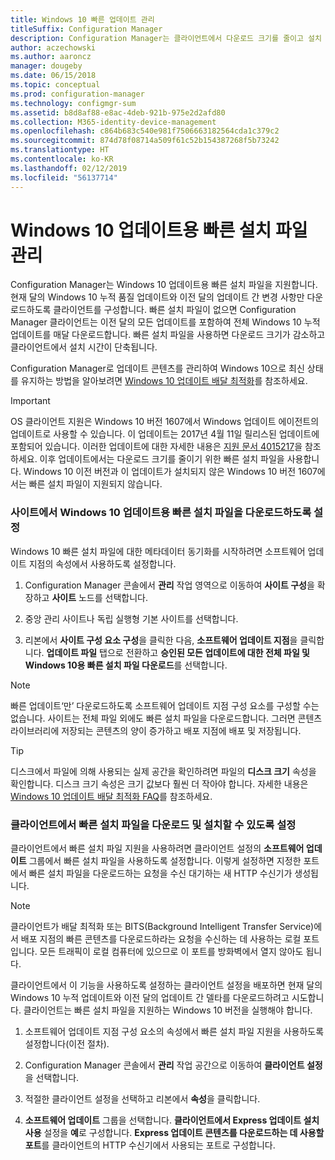 ```yaml
---
title: Windows 10 빠른 업데이트 관리
titleSuffix: Configuration Manager
description: Configuration Manager는 클라이언트에서 다운로드 크기를 줄이고 설치 시간을 단축하는 Windows 10용 빠른 설치 파일을 지원합니다.
author: aczechowski
ms.author: aaroncz
manager: dougeby
ms.date: 06/15/2018
ms.topic: conceptual
ms.prod: configuration-manager
ms.technology: configmgr-sum
ms.assetid: b8d8af88-e8ac-4deb-921b-975e2d2afd80
ms.collection: M365-identity-device-management
ms.openlocfilehash: c864b683c540e981f7506663182564cda1c379c2
ms.sourcegitcommit: 874d78f08714a509f61c52b154387268f5b73242
ms.translationtype: HT
ms.contentlocale: ko-KR
ms.lasthandoff: 02/12/2019
ms.locfileid: "56137714"
---
```

# <a name="manage-express-installation-files-for-windows-10-updates"></a>Windows 10 업데이트용 빠른 설치 파일 관리

Configuration Manager는 Windows 10 업데이트용 빠른 설치 파일을 지원합니다. 현재 달의 Windows 10 누적 품질 업데이트와 이전 달의 업데이트 간 변경 사항만 다운로드하도록 클라이언트를 구성합니다. 빠른 설치 파일이 없으면 Configuration Manager 클라이언트는 이전 달의 모든 업데이트를 포함하여 전체 Windows 10 누적 업데이트를 매달 다운로드합니다. 빠른 설치 파일을 사용하면 다운로드 크기가 감소하고 클라이언트에서 설치 시간이 단축됩니다.

Configuration Manager로 업데이트 콘텐츠를 관리하여 Windows 10으로 최신 상태를 유지하는 방법을 알아보려면 [Windows 10 업데이트 배달 최적화](/sccm/sum/deploy-use/optimize-windows-10-update-delivery)를 참조하세요.  


> [!IMPORTANT]  
> OS 클라이언트 지원은 Windows 10 버전 1607에서 Windows 업데이트 에이전트의 업데이트로 사용할 수 있습니다. 이 업데이트는 2017년 4월 11일 릴리스된 업데이트에 포함되어 있습니다. 이러한 업데이트에 대한 자세한 내용은 [지원 문서 4015217](http://support.microsoft.com/kb/4015217)을 참조하세요. 이후 업데이트에서는 다운로드 크기를 줄이기 위한 빠른 설치 파일을 사용합니다. Windows 10 이전 버전과 이 업데이트가 설치되지 않은 Windows 10 버전 1607에서는 빠른 설치 파일이 지원되지 않습니다.  


### <a name="enable-the-site-to-download-express-installation-files-for-windows-10-updates"></a>사이트에서 Windows 10 업데이트용 빠른 설치 파일을 다운로드하도록 설정
Windows 10 빠른 설치 파일에 대한 메타데이터 동기화를 시작하려면 소프트웨어 업데이트 지점의 속성에서 사용하도록 설정합니다.  

1. Configuration Manager 콘솔에서 **관리** 작업 영역으로 이동하여 **사이트 구성**을 확장하고 **사이트** 노드를 선택합니다.  

2. 중앙 관리 사이트나 독립 실행형 기본 사이트를 선택합니다.  

3. 리본에서 **사이트 구성 요소 구성**을 클릭한 다음, **소프트웨어 업데이트 지점**을 클릭합니다. **업데이트 파일** 탭으로 전환하고 **승인된 모든 업데이트에 대한 전체 파일 및 Windows 10용 빠른 설치 파일 다운로드**를 선택합니다.

> [!NOTE]    
> 빠른 업데이트‘만’ 다운로드하도록 소프트웨어 업데이트 지점 구성 요소를 구성할 수는 없습니다.  사이트는 전체 파일 외에도 빠른 설치 파일을 다운로드합니다. 그러면 콘텐츠 라이브러리에 저장되는 콘텐츠의 양이 증가하고 배포 지점에 배포 및 저장됩니다.

> [!Tip]  
> 디스크에서 파일에 의해 사용되는 실제 공간을 확인하려면 파일의 **디스크 크기** 속성을 확인합니다. 디스크 크기 속성은 크기 값보다 훨씬 더 작아야 합니다. 자세한 내용은 [Windows 10 업데이트 배달 최적화 FAQ](/sccm/sum/deploy-use/optimize-windows-10-update-delivery#bkmk_faq)를 참조하세요.  


### <a name="enable-clients-to-download-and-install-express-installation-files"></a>클라이언트에서 빠른 설치 파일을 다운로드 및 설치할 수 있도록 설정
클라이언트에서 빠른 설치 파일 지원을 사용하려면 클라이언트 설정의 **소프트웨어 업데이트** 그룹에서 빠른 설치 파일을 사용하도록 설정합니다. 이렇게 설정하면 지정한 포트에서 빠른 설치 파일을 다운로드하는 요청을 수신 대기하는 새 HTTP 수신기가 생성됩니다.

> [!NOTE]    
> 클라이언트가 배달 최적화 또는 BITS(Background Intelligent Transfer Service)에서 배포 지점의 빠른 콘텐츠를 다운로드하라는 요청을 수신하는 데 사용하는 로컬 포트입니다. 모든 트래픽이 로컬 컴퓨터에 있으므로 이 포트를 방화벽에서 열지 않아도 됩니다.  

클라이언트에서 이 기능을 사용하도록 설정하는 클라이언트 설정을 배포하면 현재 달의 Windows 10 누적 업데이트와 이전 달의 업데이트 간 델타를 다운로드하려고 시도합니다. 클라이언트는 빠른 설치 파일을 지원하는 Windows 10 버전을 실행해야 합니다.  

1. 소프트웨어 업데이트 지점 구성 요소의 속성에서 빠른 설치 파일 지원을 사용하도록 설정합니다(이전 절차).  

2. Configuration Manager 콘솔에서 **관리** 작업 공간으로 이동하여 **클라이언트 설정**을 선택합니다.  

3. 적절한 클라이언트 설정을 선택하고 리본에서 **속성**을 클릭합니다.  

4. **소프트웨어 업데이트** 그룹을 선택합니다. **클라이언트에서 Express 업데이트 설치 사용** 설정을 **예**로 구성합니다. **Express 업데이트 콘텐츠를 다운로드하는 데 사용할 포트**를 클라이언트의 HTTP 수신기에서 사용되는 포트로 구성합니다.
